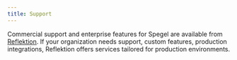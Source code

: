 ```yaml
---
title: Support
---
```


Commercial support and enterprise features for Spegel are available from [Reflektion](https://reflektion.dev/). If your organization needs support, custom features, production integrations, Reflektion offers services tailored for production environments.


